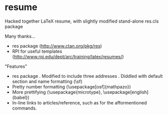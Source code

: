 resume
======

Hacked together LaTeX resume, with slightly modified stand-alone res.cls package

Many thanks...
  - res package (http://www.ctan.org/pkg/res)
  - RPI for useful templates (http://www.rpi.edu/dept/arc/training/latex/resumes/)

"Features"
  - res package
    . Modified to include three addresses
    . Diddled with default section and name formatting (\sf)
  - Pretty number formatting (\usepackage[osf]{mathpazo})
  - More prettifying (\usepackage{microtype}, \usepackage[english]{babel})
  - In-line links to articles/reference, such as for the afformentioned commands.
